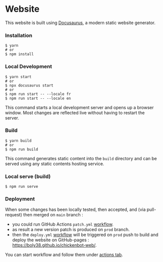 # Website

This website is built using [Docusaurus](https://docusaurus.io/), a modern static website generator.

### Installation

```
$ yarn
# or
$ npm install
```

### Local Development

```
$ yarn start
# or 
$ npx docusaurus start
# or
$ npm run start -- --locale fr
$ npm run start -- --locale en
```

This command starts a local development server and opens up a browser window. Most changes are reflected live without having to restart the server.

### Build

```
$ yarn build
# or
$ npm run build
```

This command generates static content into the `build` directory and can be served using any static contents hosting service.

### Local serve (build)

```
$ npm run serve
```

### Deployment

When some changes has been locally tested, then accepted, and (via pull-request) then merged on `main` branch : 
- you could run GitHub Actions `patch.yml` [workflow](./workflows/patch.yml).
- as result a new version patch is produced on `prod` branch.
- then the `deploy.yml` [workflow](./workflows/deploy.yml) will be triggered on `prod` push to build and deploy the website on GitHub-pages : https://boly38.github.io/chickenbot-web/.

You can start workflow and follow them under [actions tab](https://github.com/boly38/chickenbot-web/actions).
